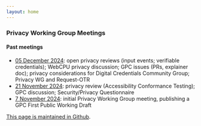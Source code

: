 ```yaml
---
layout: home
---
```


### Privacy Working Group Meetings

#### Past meetings

* [05 December 2024](minutes/privacywg-20241205.md): open privacy reviews (input events; verifiable credentials); WebCPU privacy discussion; GPC issues (PRs, explainer doc); privacy considerations for Digital Credentials Community Group; Privacy WG and Request-OTR
* [21 November 2024](minutes/privacywg-20241121.md): privacy review (Accessibility Conformance Testing); GPC discussion; Security/Privacy Questionnaire
* [7 November 2024](minutes/privacywg-20241107.md): initial Privacy Working Group meeting, publishing a GPC First Public Working Draft
 
 [This page is maintained in Github](https://github.com/w3c/privacywg/blob/main/meetings.md).
